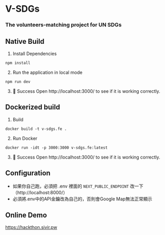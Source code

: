 # V-SDGs

### The volunteers-matching project for UN SDGs

## Native Build
1. Install Dependencies
```shell
npm install
```

2. Run the application in local mode
```shell
npm run dev
```

3. 🎉 Success
   Open http://localhost:3000/ to see if it is working correctly.

## Dockerized build
1. Build 
```shell
docker build -t v-sdgs.fe .
```

2. Run Docker
```shell
docker run -idt -p 3000:3000 v-sdgs.fe:latest
```

3. 🎉 Success
   Open http://localhost:3000/ to see if it is working correctly.

## Configuration
* 如果你自己跑，必須把 .env 裡面的 `NEXT_PUBLIC_ENDPOINT` 改一下（http://localhost:8000/）
* 必須將.env中的API金鑰改為自己的，否則會Google Map無法正常顯示

## Online Demo
https://hackthon.sivir.pw